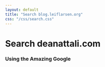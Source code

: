 ```yaml
---
layout: default
title: "Search blog.leiflarsen.org"
css: "/css/search.css"
---
```


# Search deanattali.com

### Using the Amazing Google

<div id="google-custom-search">
<script>
  (function() {
    var cx = '009469583957683837525:7b2bhfk_dpi';
    var gcse = document.createElement('script');
    gcse.type = 'text/javascript';
    gcse.async = true;
    gcse.src = 'https://cse.google.com/cse.js?cx=' + cx;
    var s = document.getElementsByTagName('script')[0];
    s.parentNode.insertBefore(gcse, s);
  })();
</script>
<gcse:searchbox></gcse:searchbox>
<gcse:searchresults></gcse:searchresults>
</div>
